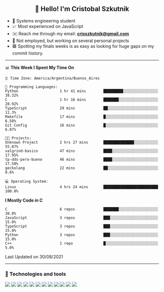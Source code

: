 <h2 align="center">👋 Hello! I'm Cristobal Szkutnik</h2>

- 📖  Systems engineering student
- 📈  Most experienced on JavaScript
- ✉️  Reach me through my email: **crisszkutnik@gmail.com**
- 🏢  Not employed, but working on several personal projects
- 🟩  Spotting my finals weeks is as easy as looking for huge gaps on my commit history.

-------

<!--START_SECTION:waka-->
📊 **This Week I Spent My Time On** 

```text
⌚︎ Time Zone: America/Argentina/Buenos_Aires

💬 Programming Languages: 
Python                   1 hr 41 mins        █████████░░░░░░░░░░░░░░░░   38.32% 
C                        1 hr 16 mins        ███████░░░░░░░░░░░░░░░░░░   28.92% 
TypeScript               29 mins             ██░░░░░░░░░░░░░░░░░░░░░░░   11.3% 
Makefile                 17 mins             █░░░░░░░░░░░░░░░░░░░░░░░░   6.58% 
Git Config               16 mins             █░░░░░░░░░░░░░░░░░░░░░░░░   6.07%

🐱‍💻 Projects: 
Unknown Project          2 hrs 27 mins       ██████████████░░░░░░░░░░░   55.87% 
valgrind-basico          47 mins             ████░░░░░░░░░░░░░░░░░░░░░   17.95% 
tp-dds-pero-bueno        46 mins             ████░░░░░░░░░░░░░░░░░░░░░   17.58% 
geckolang                22 mins             ██░░░░░░░░░░░░░░░░░░░░░░░   8.6%

💻 Operating System: 
Linux                    4 hrs 24 mins       █████████████████████████   100.0%

```

**I Mostly Code in C** 

```text
C                        6 repos             ███████░░░░░░░░░░░░░░░░░░   30.0% 
JavaScript               3 repos             ███░░░░░░░░░░░░░░░░░░░░░░   15.0% 
TypeScript               3 repos             ███░░░░░░░░░░░░░░░░░░░░░░   15.0% 
Python                   3 repos             ███░░░░░░░░░░░░░░░░░░░░░░   15.0% 
C++                      1 repo              █░░░░░░░░░░░░░░░░░░░░░░░░   5.0%

```



 Last Updated on 30/08/2021
<!--END_SECTION:waka-->

-------

### 🔧 Technologies and tools
<div>
  <img src="https://img.shields.io/badge/node.js%20-%2343853D.svg?&style=for-the-badge&logo=node.js&logoColor=white"/>
  <img src="https://img.shields.io/badge/javascript%20-%23323330.svg?&style=for-the-badge&logo=javascript&logoColor=%23F7DF1E"/>
  <img src="https://img.shields.io/badge/typescript%20-%23007ACC.svg?&style=for-the-badge&logo=typescript&logoColor=white"/>
  <img src="https://img.shields.io/badge/html5%20-%23E34F26.svg?&style=for-the-badge&logo=html5&logoColor=white"/>
  <img src="https://img.shields.io/badge/css3%20-%231572B6.svg?&style=for-the-badge&logo=css3&logoColor=white"/>
  <img src="https://img.shields.io/badge/c%20-%2300599C.svg?&style=for-the-badge&logo=c&logoColor=white"/>
  <img src="https://img.shields.io/badge/react%20-%2320232a.svg?&style=for-the-badge&logo=react&logoColor=%2361DAFB"/>
  <img src="https://img.shields.io/badge/express.js%20-%23404d59.svg?&style=for-the-badge"/>
  <img src="https://img.shields.io/badge/bootstrap%20-%23563D7C.svg?&style=for-the-badge&logo=bootstrap&logoColor=white"/>
  <img src="https://img.shields.io/badge/git%20-%23F05033.svg?&style=for-the-badge&logo=git&logoColor=white"/>
  <img src="https://img.shields.io/badge/heroku%20-%23430098.svg?&style=for-the-badge&logo=heroku&logoColor=white"/>
  <img src ="https://img.shields.io/badge/MongoDB-%234ea94b.svg?&style=for-the-badge&logo=mongodb&logoColor=white"/>
 </div>
